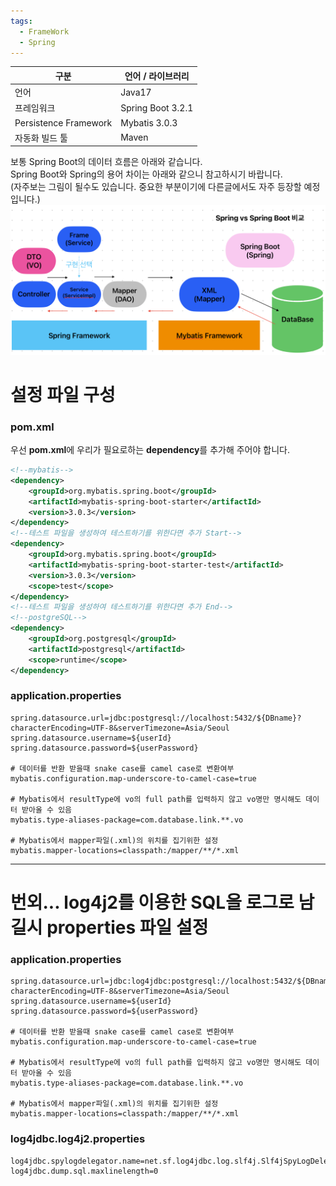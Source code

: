 ```yaml
---
tags:
  - FrameWork
  - Spring
---
```



| 구분                    | 언어 / 라이브러리        |
| --------------------- | ----------------- |
| 언어                    | Java17            |
| 프레임워크                 | Spring Boot 3.2.1 |
| Persistence Framework | Mybatis 3.0.3     |
| 자동화 빌드 툴              | Maven             |

보통 Spring Boot의 데이터 흐름은 아래와 같습니다.<br>
Spring Boot와 Spring의 용어 차이는 아래와 같으니 참고하시기 바랍니다.<br>
(자주보는 그림이 될수도 있습니다. 중요한 부분이기에 다른글에서도 자주 등장할 예정입니다.)
![](https://github.com/SubiYoon/SubiYoon.github.io/blob/main/Attached%20File/스크린샷%202024-01-13%20오후%202.24.18.png?raw=true)

# 설정 파일 구성

### pom.xml
우선 **pom.xml**에 우리가 필요로하는 **dependency**를 추가해 주어야 합니다.
```xml
<!--mybatis-->
<dependency>  
    <groupId>org.mybatis.spring.boot</groupId>  
    <artifactId>mybatis-spring-boot-starter</artifactId>  
    <version>3.0.3</version>  
</dependency>
<!--테스트 파일을 생성하여 테스트하기를 위한다면 추가 Start-->
<dependency>  
    <groupId>org.mybatis.spring.boot</groupId>  
    <artifactId>mybatis-spring-boot-starter-test</artifactId>  
    <version>3.0.3</version>  
    <scope>test</scope>  
</dependency>
<!--테스트 파일을 생성하여 테스트하기를 위한다면 추가 End-->
<!--postgreSQL-->
<dependency>  
    <groupId>org.postgresql</groupId>  
    <artifactId>postgresql</artifactId>  
    <scope>runtime</scope>  
</dependency>
```

### application.properties
```properties
spring.datasource.url=jdbc:postgresql://localhost:5432/${DBname}?characterEncoding=UTF-8&serverTimezone=Asia/Seoul
spring.datasource.username=${userId}
spring.datasource.password=${userPassword}  

# 데이터를 반환 받을때 snake case를 camel case로 변환여부
mybatis.configuration.map-underscore-to-camel-case=true  

# Mybatis에서 resultType에 vo의 full path를 입력하지 않고 vo명만 명시해도 데이터 받아올 수 있음
mybatis.type-aliases-package=com.database.link.**.vo

# Mybatis에서 mapper파일(.xml)의 위치를 집기위한 설정
mybatis.mapper-locations=classpath:/mapper/**/*.xml
```

---
# 번외... log4j2를 이용한 SQL을 로그로 남길시 properties 파일 설정
### application.properties
```properties
spring.datasource.url=jdbc:log4jdbc:postgresql://localhost:5432/${DBname}?characterEncoding=UTF-8&serverTimezone=Asia/Seoul
spring.datasource.username=${userId}
spring.datasource.password=${userPassword}  

# 데이터를 반환 받을때 snake case를 camel case로 변환여부
mybatis.configuration.map-underscore-to-camel-case=true  

# Mybatis에서 resultType에 vo의 full path를 입력하지 않고 vo명만 명시해도 데이터 받아올 수 있음
mybatis.type-aliases-package=com.database.link.**.vo

# Mybatis에서 mapper파일(.xml)의 위치를 집기위한 설정
mybatis.mapper-locations=classpath:/mapper/**/*.xml
```

### log4jdbc.log4j2.properties
```properties
log4jdbc.spylogdelegator.name=net.sf.log4jdbc.log.slf4j.Slf4jSpyLogDelegator
log4jdbc.dump.sql.maxlinelength=0
```

